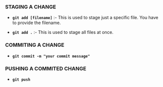 ### STAGING A CHANGE
 - **```git add [filename]```** :- This is used to stage just a specific file. You have to provide the filename.

 - **```git add .```**  :-  This is used to stage all files at once.


### COMMITING A CHANGE
- **```git commit -m "your commit message" ```**


### PUSHING A COMMITED CHANGE
- **```git push```**